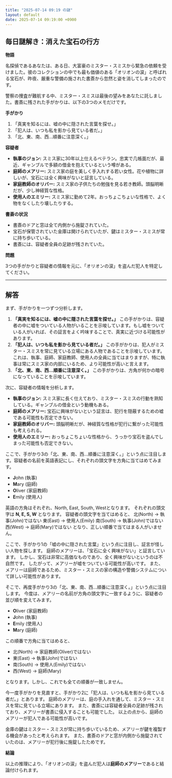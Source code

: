 ```yaml
---
title: "2025-07-14 09:19 の謎"
layout: default
date: 2025-07-14 09:19:00 +0900
---
```

## 毎日謎解き：消えた宝石の行方

**物語**

名探偵であるあなたは、ある日、大富豪のミスター・スミスから緊急の依頼を受けました。彼のコレクションの中でも最も価値のある「オリオンの涙」と呼ばれる宝石が、昨夜、厳重な警備の施された書斎から忽然と姿を消してしまったのです。

警察の捜査が難航する中、ミスター・スミスは最後の望みをあなたに託しました。書斎に残された手がかりは、以下の3つのメモだけです。

**手がかり**

1.  「真実を知るには、嘘の中に隠された言葉を探せ。」
2.  「犯人は、いつも私を影から見ている者だ。」
3.  「北、東、南、西…順番に注意深く。」

**容疑者**

*   **執事のジョン:** スミス家に30年以上仕えるベテラン。忠実で几帳面だが、最近、ギャンブルで多額の借金を抱えているという噂がある。
*   **庭師のメアリー:** スミス家の庭を美しく手入れする若い女性。花や植物に詳しいが、宝石には全く興味がないと証言している。
*   **家庭教師のオリバー:** スミス家の子供たちの勉強を見る若き教師。頭脳明晰だが、少し神経質な性格。
*   **使用人のエミリー:** スミス家に勤めて2年。おっちょこちょいな性格で、よく物をなくしたり壊したりする。

**書斎の状況**

*   書斎のドアと窓は全て内側から施錠されていた。
*   宝石が保管されていた金庫は開けられていたが、鍵はミスター・スミスが常に持ち歩いている。
*   書斎には、容疑者全員の足跡が残されていた。

**問題**

3つの手がかりと容疑者の情報を元に、「オリオンの涙」を盗んだ犯人を特定してください。

---

## 解答

まず、手がかりを一つずつ分析します。

1.  **「真実を知るには、嘘の中に隠された言葉を探せ。」** この手がかりは、容疑者の中に嘘をついている人物がいることを示唆しています。もし嘘をついている人がいれば、その証言をよく吟味することで、真実に近づける可能性があります。
2.  **「犯人は、いつも私を影から見ている者だ。」** この手がかりは、犯人がミスター・スミスを常に見ている立場にある人物であることを示唆しています。これは、執事、庭師、家庭教師、使用人の全員に当てはまりますが、特に執事は常にスミス家の内部にいるため、より可能性が高いと言えます。
3.  **「北、東、南、西…順番に注意深く。」** この手がかりは、方角が何かの暗号になっていることを示唆しています。

次に、容疑者の情報を分析します。

*   **執事のジョン:** スミス家に長く仕えており、ミスター・スミスの行動を熟知している。ギャンブルの借金という動機もある。
*   **庭師のメアリー:** 宝石に興味がないという証言は、犯行を隠蔽するための嘘である可能性も否定できない。
*   **家庭教師のオリバー:** 頭脳明晰だが、神経質な性格が犯行に繋がった可能性も考えられる。
*   **使用人のエミリー:** おっちょこちょいな性格から、うっかり宝石を盗んでしまった可能性も否定できない。

ここで、手がかり3の「北、東、南、西…順番に注意深く。」という点に注目します。容疑者の名前を英語表記にし、それぞれの頭文字を方角に当てはめてみます。

*   **J**ohn (執事)
*   **M**ary (庭師)
*   **O**liver (家庭教師)
*   **E**mily (使用人)

英語の方角はそれぞれ、North, East, South, Westとなります。
それぞれの頭文字は **N, E, S, W** となります。
容疑者の頭文字を当てはめると、
北(North) -> 執事(John)ではない
東(East) -> 使用人(Emily)
南(South) -> 執事(John)ではない
西(West) -> 庭師(Mary)ではない
となり、正しい順番で当てはまる人がいません。

ここで、手がかり1の「嘘の中に隠された言葉」という点に注目し、証言が怪しい人物を探します。
庭師のメアリーは、「宝石に全く興味がない」と証言しています。
しかし、宝石は非常に高価なものであり、全く興味がないというのは不自然です。
したがって、メアリーが嘘をついている可能性が高いです。
また、メアリーは庭師であるため、ミスター・スミスの家の構造や警備システムについて詳しい可能性があります。

そこで、再度手がかり3の「北、東、南、西…順番に注意深く。」という点に注目します。
今度は、メアリーの名前が方角の頭文字に一致するように、容疑者の並び順を変えてみます。

*   **O**liver (家庭教師)
*   **J**ohn (執事)
*   **E**mily (使用人)
*   **M**ary (庭師)

この順番で方角に当てはめると、

* 北(North) -> 家庭教師(Oliver)ではない
* 東(East) -> 執事(John)ではない
* 南(South) -> 使用人(Emily)ではない
* 西(West) -> 庭師(Mary)

となります。しかし、これでも全ての順番が一致しません。

今一度手がかりを見直すと、手がかり2に「犯人は、いつも私を影から見ている者だ。」とあります。
庭師のメアリーは、庭の手入れを通して、ミスター・スミスを常に見ている立場にあります。
また、書斎には容疑者全員の足跡が残されており、メアリーが書斎に侵入することも可能でした。
以上の点から、庭師のメアリーが犯人である可能性が高いです。

金庫の鍵はミスター・スミスが常に持ち歩いているため、メアリーが鍵を複製する機会があったと考えられます。
また、書斎のドアと窓が内側から施錠されていたのは、メアリーが犯行後に施錠したためです。

**結論**

以上の推理により、「オリオンの涙」を盗んだ犯人は**庭師のメアリー**であると結論付けられます。

